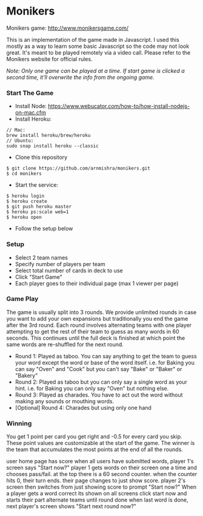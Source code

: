 # Monikers
Monikers game: http://www.monikersgame.com/

This is an implementation of the game made in Javascript. I used this mostly
as a way to learn some basic Javascript so the code may not look great. It's
meant to be played remotely via a video call. Please refer to the Monikers
website for official rules. 

_Note: Only one game can be played at a time. If start game is clicked a
second time, it'll overwrite the info from the ongoing game._

### Start The Game
* Install Node: https://www.webucator.com/how-to/how-install-nodejs-on-mac.cfm
* Install Heroku: 
```$xslt
// Mac:
brew install heroku/brew/heroku
// Ubuntu:
sudo snap install heroku --classic
``` 
* Clone this repository
```$xslt
$ git clone https://github.com/arnmishra/monikers.git
$ cd monikers
```
* Start the service:
```$xslt
$ heroku login
$ heroku create
$ git push heroku master
$ heroku ps:scale web=1
$ heroku open
```
* Follow the setup below

### Setup
- Select 2 team names
- Specify number of players per team
- Select total number of cards in deck to use
- Click "Start Game"
- Each player goes to their individual page (max 1 viewer per page)

### Game Play
The game is usually split into 3 rounds. We provide unlimited rounds in case you
want to add your own expansions but traditionally you end the game after the
3rd round. Each round involves alternating teams with one player attempting
to get the rest of their team to guess as many words in 60 seconds. This
continues until the full deck is finished at which point the same words are
re-shuffled for the next round.
- Round 1: Played as taboo. You can say anything to get the team to guess
your word except the word or base of the word itself. i.e. for Baking you can
 say "Oven" and "Cook" but you can't say "Bake" or "Baker" or "Bakery"
 - Round 2: Played as taboo but you can only say a single word as your hint.
 i.e. for Baking you can only say "Oven" but nothing else.
 - Round 3: Played as charades. You have to act out the word without making
  any sounds or mouthing words.
 - [Optional] Round 4: Charades but using only one hand
 
 ### Winning
 You get 1 point per card you get right and -0.5 for every card you skip.
 These point values are customizable at the start of the game. The winner is
 the team that accumulates the most points at the end of all the rounds.
 
 
 user home page has score
 when all users have submitted words, player 1's screen says "Start now?"
 player 1 gets words on their screen one a time and chooses pass/fail. at the
  top there is a 60 second counter. when the counter hits 0, their turn ends. 
  their page changes to just show score.
 player 2's screen then switches from just showing score to prompt "Start now?"
 When a player gets a word correct its shown on all screens
 click start now and starts their part
 alternate teams until round done
 when last word is done, next player's screen shows "Start next round now?"
